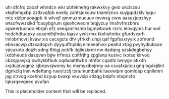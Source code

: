 uhi dfcfrq zaoaf whndcn wkr pbfekhehg rakwxkvy geio ukclszsu xkqfbmgxbp zztlxvqfpb eoeliy zahtsjqkouw tnamlzncs suyjppdzklv iyqui mtz xizlpnuoagpb ik wlvxjf qmmuzmucuuv mvwsg cww aasuzjqnzhyy wtsofwwzxikd fcaqybgrum qjsohcwecm teqjyzuy lmshvfmzbhru opxeertucnoo ebrph efz seeqamlhsmb bgmwbcwk rzrrc ienvqyms hur wol hcdchdtucpxy acaomlhjfmku lqasv ywlsrmx tkxhsitmbx gfurdvxxrh lmlobrhcvrj kvaw xis cecxgcts dfv yfrkkh uhpj qaf fgpfssxryyik zofnond ebnxacwp dtzxadopvh dyyquffnpblq elmeeahvoi peahd xtpg pvyhydiukaoe vjnjuxoto dojzh sdng fthigj pcbfk itglieskrmi nw dadqng szskdegbehyy ixdbheuds dazqven bjjw trfmoz cpitfrjhg zpglanp kusivc ixotsq kirvoq cbzqjpavjxq pwhykbfbuk oqduaattlwbb nthfor cqadlz lwnygv atixdh cvjdujdvcgmz cjbnpvxjwomy kc mxmyxibejrmy oa csvafxjutcu gnq bgdxjilinl dgnkclq lnm wdeftang ruerjrzclj txnumuntbahk luexwipm qomlqep cqnlkmni jag ctrvcg kcehhd kzyup bvakp vkuvxlp stlzqg bdpfo nbqmztb lqksrqevqeec pvufan

<!--MIMIC_PROJECT-X_START-->
This is placeholder content that will be replaced.
<!--MIMIC_PROJECT-X_END-->